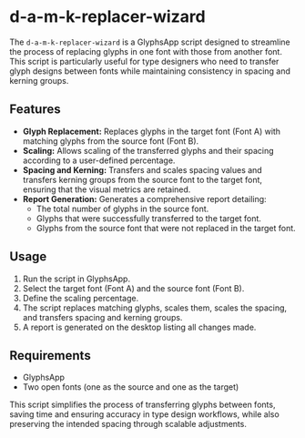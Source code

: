 # d-a-m-k-replacer-wizard

The `d-a-m-k-replacer-wizard` is a GlyphsApp script designed to streamline the process of replacing glyphs in one font with those from another font. This script is particularly useful for type designers who need to transfer glyph designs between fonts while maintaining consistency in spacing and kerning groups.

## Features

-   **Glyph Replacement:** Replaces glyphs in the target font (Font A) with matching glyphs from the source font (Font B).
-   **Scaling:** Allows scaling of the transferred glyphs and their spacing according to a user-defined percentage.
-   **Spacing and Kerning:** Transfers and scales spacing values and transfers kerning groups from the source font to the target font, ensuring that the visual metrics are retained.
-   **Report Generation:** Generates a comprehensive report detailing:
    -   The total number of glyphs in the source font.
    -   Glyphs that were successfully transferred to the target font.
    -   Glyphs from the source font that were not replaced in the target font.

## Usage

1. Run the script in GlyphsApp.
2. Select the target font (Font A) and the source font (Font B).
3. Define the scaling percentage.
4. The script replaces matching glyphs, scales them, scales the spacing, and transfers spacing and kerning groups.
5. A report is generated on the desktop listing all changes made.

## Requirements

-   GlyphsApp
-   Two open fonts (one as the source and one as the target)

This script simplifies the process of transferring glyphs between fonts, saving time and ensuring accuracy in type design workflows, while also preserving the intended spacing through scalable adjustments.
